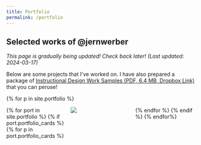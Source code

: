 ```yaml
---
title: Portfolio
permalink: /portfolio
---
```


## Selected works of @jernwerber

_This page is gradually being updated! Check back later! (Last updated: 2024-03-17)_

Below are some projects that I've worked on. I have also prepared a package of [Instructional Design Work Samples (PDF, 6.4 MB, Dropbox Link)](https://www.dropbox.com/scl/fi/qdh6dztzyx37z6eql0f2e/Jonathan-Weber-Instructional-Design-Samples.pdf?rlkey=ycc9p50mypo042xw9jagcjqg1&st=m0axm2bl&dl=0) that you can peruse!

{% for p in site.portfolio %}
<style>
.grid-container {
  /* max-width:960px; */
  display: grid;
  grid-auto-flow: row dense;
  gap: 10px;
  grid-template-columns: repeat(3, 1fr);
  grid-auto-rows: 250px;
  /* transition:300ms; */
}

.portfolio-card.wide {
  grid-column: span 2;
}

.portfolio-card.ultrawide {
  grid-column: span 3;
}

.portfolio-card.tall {
 grid-row: span 2;
}

</style>
<div class="grid-container">
{% for port in site.portfolio %}
{% if port.portfolio_cards %}
  {% for p in port.portfolio_cards %}
  <div class="portfolio-card {{ p.card_mod }}">
    <img src="{{ p.card_uri }}">
  </div>
  {% endfor %}
{% endif %}
{% endfor%}
</div>

<!--
{% for p in site.portfolio %}
  <h2>
    <a href="{{ p.url }}">
      {{ p.title }}
    </a>
  </h2>
  {% if p.excerpt %}
  <p>{{ p.excerpt | markdownify }}</p>
  <a href="{{ p.url }}">Continue reading <em>{{ p.title }}</em>...</a>
  {% endif %}
{% endfor %}
-->

